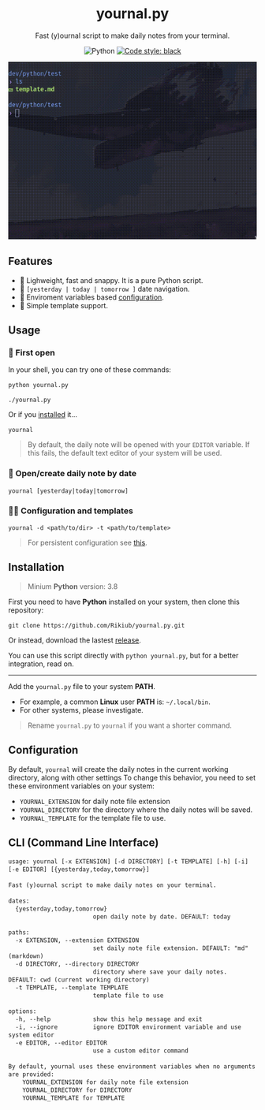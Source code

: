 <div align="center">

# yournal.py
Fast (y)ournal script to make daily notes from your terminal.

![Python](https://img.shields.io/badge/python-default?logo=python)
[![Code style: black](https://img.shields.io/badge/code%20style-black-000000.svg)](https://github.com/psf/black)

![intro](https://github.com/Rikiub/yournal.py/blob/6fe4c41afa54eff7008a6852f240261d59f16b3b/intro.gif)

</div>

## Features

- 🍃 Lighweight, fast and snappy. It is a pure Python script.
- 📅 `[yesterday | today | tomorrow ]` date navigation.
- 🔧 Enviroment variables based [configuration](#configuration).
- 📄 Simple template support.

## Usage

### 🍃 First open

In your shell, you can try one of these commands:

```shell
python yournal.py
```
```shell
./yournal.py
```

Or if you [installed](#installation) it...

```shel
yournal
```

> By default, the daily note will be opened with your `EDITOR` variable. If this fails, the default text editor of your system will be used. 

### 📅 Open/create daily note by date
```shell
yournal [yesterday|today|tomorrow]
```

### 🔧📄 Configuration and templates
```shell
yournal -d <path/to/dir> -t <path/to/template>
```
> For persistent configuration see [this](#configuration).

## Installation

> Minium **Python** version: 3.8

First you need to have **Python** installed on your system, then clone this repository:

```shell
git clone https://github.com/Rikiub/yournal.py.git
```

Or instead, download the lastest [release](https://github.com/Rikiub/yournal.py/releases).

You can use this script directly with `python yournal.py`, but for a better integration, read on.

---

Add the `yournal.py` file to your system **PATH**.

- For example, a common **Linux** user **PATH** is: `~/.local/bin`. 
- For other systems, please investigate.

> Rename `yournal.py` to `yournal` if you want a shorter command.

## Configuration

By default, `yournal` will create the daily notes in the current working directory, along with other settings To change this behavior, you need to set these environment variables on your system:

- `YOURNAL_EXTENSION` for daily note file extension
- `YOURNAL_DIRECTORY` for the directory where the daily notes will be saved.
- `YOURNAL_TEMPLATE` for the template file to use.

## CLI (Command Line Interface)

```
usage: yournal [-x EXTENSION] [-d DIRECTORY] [-t TEMPLATE] [-h] [-i] [-e EDITOR] [{yesterday,today,tomorrow}]

Fast (y)ournal script to make daily notes on your terminal.

dates:
  {yesterday,today,tomorrow}
                        open daily note by date. DEFAULT: today

paths:
  -x EXTENSION, --extension EXTENSION
                        set daily note file extension. DEFAULT: "md" (markdown)
  -d DIRECTORY, --directory DIRECTORY
                        directory where save your daily notes. DEFAULT: cwd (current working directory)
  -t TEMPLATE, --template TEMPLATE
                        template file to use

options:
  -h, --help            show this help message and exit
  -i, --ignore          ignore EDITOR environment variable and use system editor
  -e EDITOR, --editor EDITOR
                        use a custom editor command

By default, yournal uses these environment variables when no arguments are provided:
    YOURNAL_EXTENSION for daily note file extension
    YOURNAL_DIRECTORY for DIRECTORY
    YOURNAL_TEMPLATE for TEMPLATE
```
